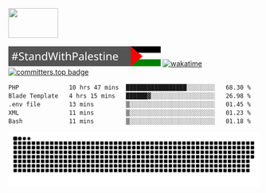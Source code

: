 <a href="#">
    <img src="https://media1.giphy.com/media/L0C3eo0XgklO7iqXRC/source.gif" width="100" height="60"/>
</a>

[![github](https://raw.githubusercontent.com/saedyousef/StandWithPalestine/main/badges/flat/StandWithPalestine.svg)](https://github.com/saedyousef/StandWithPalestine)
[![wakatime](https://wakatime.com/badge/user/03bf07e2-4c78-4826-8603-8922f0241061.svg)](https://wakatime.com/@03bf07e2-4c78-4826-8603-8922f0241061)
[![committers.top badge](https://user-badge.committers.top/jordan_private/saedyousef.svg)](https://user-badge.committers.top/jordan_private/saedyousef)

<!-- ![Profile Views](https://visitor-badge.glitch.me/badge?page_id=saedyousef.saedyousef&left_color=grey&right_color=blue&left_text=👀+Profile+Views) -->



<!-- <img src="https://github-readme-stats.vercel.app/api?username=saedyousef&show_icons=true&count_private=true" width="100%" /> --> 

<!--START_SECTION:waka-->

```txt
PHP              10 hrs 47 mins  █████████████████░░░░░░░░   68.30 %
Blade Template   4 hrs 15 mins   ██████▓░░░░░░░░░░░░░░░░░░   26.98 %
.env file        13 mins         ▒░░░░░░░░░░░░░░░░░░░░░░░░   01.45 %
XML              11 mins         ▒░░░░░░░░░░░░░░░░░░░░░░░░   01.23 %
Bash             11 mins         ▒░░░░░░░░░░░░░░░░░░░░░░░░   01.18 %
```

<!--END_SECTION:waka-->
    
![github contribution grid snake animation](https://raw.githubusercontent.com/saedyousef/saedyousef/output/github-contribution-grid-snake.svg)

<!-- <div align="center">
    <a href='https://ko-fi.com/X8X4DZ9YG' target='_blank'><img height='36' style='display:flex;border:0px;height:36px;margin:auto;left:50%' src='https://cdn.ko-fi.com/cdn/kofi2.png?v=3' border='0' alt='Buy Me a Coffee at ko-fi.com' /></a>
</div> -->
